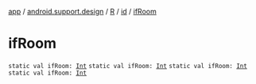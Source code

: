 [app](../../../index.md) / [android.support.design](../../index.md) / [R](../index.md) / [id](index.md) / [ifRoom](.)

# ifRoom

`static val ifRoom: `[`Int`](https://kotlinlang.org/api/latest/jvm/stdlib/kotlin/-int/index.html)
`static val ifRoom: `[`Int`](https://kotlinlang.org/api/latest/jvm/stdlib/kotlin/-int/index.html)
`static val ifRoom: `[`Int`](https://kotlinlang.org/api/latest/jvm/stdlib/kotlin/-int/index.html)
`static val ifRoom: `[`Int`](https://kotlinlang.org/api/latest/jvm/stdlib/kotlin/-int/index.html)